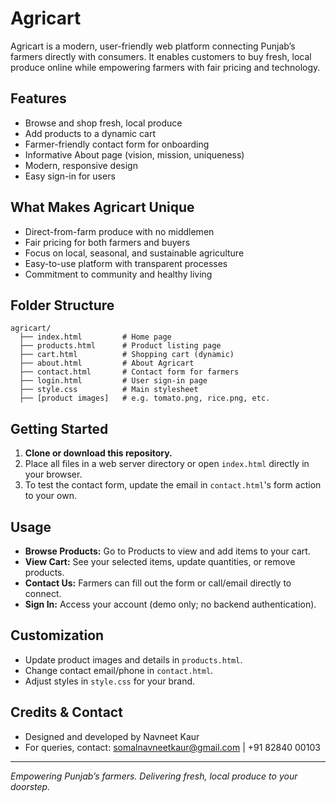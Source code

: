 # Agricart

Agricart is a modern, user-friendly web platform connecting Punjab’s farmers directly with consumers. It enables customers to buy fresh, local produce online while empowering farmers with fair pricing and technology.

## Features
- Browse and shop fresh, local produce
- Add products to a dynamic cart
- Farmer-friendly contact form for onboarding
- Informative About page (vision, mission, uniqueness)
- Modern, responsive design
- Easy sign-in for users

## What Makes Agricart Unique
- Direct-from-farm produce with no middlemen
- Fair pricing for both farmers and buyers
- Focus on local, seasonal, and sustainable agriculture
- Easy-to-use platform with transparent processes
- Commitment to community and healthy living

## Folder Structure
```
agricart/
  ├── index.html         # Home page
  ├── products.html      # Product listing page
  ├── cart.html          # Shopping cart (dynamic)
  ├── about.html         # About Agricart
  ├── contact.html       # Contact form for farmers
  ├── login.html         # User sign-in page
  ├── style.css          # Main stylesheet
  ├── [product images]   # e.g. tomato.png, rice.png, etc.
```

## Getting Started
1. **Clone or download this repository.**
2. Place all files in a web server directory or open `index.html` directly in your browser.
3. To test the contact form, update the email in `contact.html`'s form action to your own.

## Usage
- **Browse Products:** Go to Products to view and add items to your cart.
- **View Cart:** See your selected items, update quantities, or remove products.
- **Contact Us:** Farmers can fill out the form or call/email directly to connect.
- **Sign In:** Access your account (demo only; no backend authentication).

## Customization
- Update product images and details in `products.html`.
- Change contact email/phone in `contact.html`.
- Adjust styles in `style.css` for your brand.

## Credits & Contact
- Designed and developed by Navneet Kaur
- For queries, contact: somalnavneetkaur@gmail.com | +91 82840 00103

---
*Empowering Punjab’s farmers. Delivering fresh, local produce to your doorstep.*